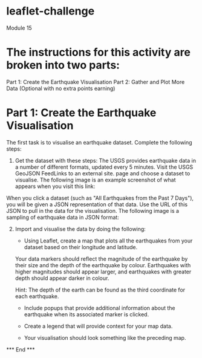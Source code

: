 # leaflet-challenge
Module 15

# The instructions for this activity are broken into two parts:
Part 1: Create the Earthquake Visualisation
Part 2: Gather and Plot More Data (Optional with no extra points earning)

# Part 1: Create the Earthquake Visualisation
The first task is to visualise an earthquake dataset. Complete the following steps:

1. Get the dataset with these steps:
The USGS provides earthquake data in a number of different formats, updated every 5 minutes. Visit the USGS GeoJSON FeedLinks to an external site. page and choose a dataset to visualise. The following image is an example screenshot of what appears when you visit this link:

When you click a dataset (such as "All Earthquakes from the Past 7 Days"), you will be given a JSON representation of that data. Use the URL of this JSON to pull in the data for the visualisation. The following image is a sampling of earthquake data in JSON format:

2. Import and visualise the data by doing the following:

    *  Using Leaflet, create a map that plots all the earthquakes from your dataset based on their longitude and latitude.

    Your data markers should reflect the magnitude of the earthquake by their size and the depth of the earthquake by colour. Earthquakes with higher magnitudes should appear larger, and earthquakes with greater depth should appear darker in colour.

    Hint: The depth of the earth can be found as the third coordinate for each earthquake.

    * Include popups that provide additional information about the earthquake when its associated marker is clicked.

    * Create a legend that will provide context for your map data.

    * Your visualisation should look something like the preceding map.

*** End ***